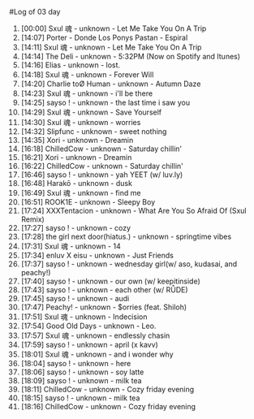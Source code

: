 #Log of 03 day

1. [00:00] Sxul 魂 - unknown - Let Me Take You On A Trip
1. [14:07] Porter - Donde Los Ponys Pastan - Espiral
1. [14:11] Sxul 魂 - unknown - Let Me Take You On A Trip
1. [14:14] The Deli - unknown - 5:32PM (Now on Spotify and Itunes)
1. [14:16] Elias - unknown - lost.
1. [14:18] Sxul 魂 - unknown - Forever Will
1. [14:20] Charlie toØ Human - unknown - Autumn Daze
1. [14:23] Sxul 魂 - unknown - i'll be there
1. [14:25] sayso ! - unknown - the last time i saw you
1. [14:29] Sxul 魂 - unknown - Save Yourself
1. [14:30] Sxul 魂 - unknown - worries
1. [14:32] Slipfunc - unknown - sweet nothing
1. [14:35] Xori - unknown - Dreamin
1. [16:18] ChilledCow - unknown - Saturday chillin'
1. [16:21] Xori - unknown - Dreamin
1. [16:22] ChilledCow - unknown - Saturday chillin'
1. [16:46] sayso ! - unknown - yah YEET (w/ luv.ly)
1. [16:48] Harakō - unknown - dusk
1. [16:49] Sxul 魂 - unknown - find me
1. [16:51] ROOK1E - unknown - Sleepy Boy
1. [17:24] XXXTentacion - unknown - What Are You So Afraid Of (Sxul Remix)
1. [17:27] sayso ! - unknown - cozy
1. [17:28] the girl next door(hiatus.) - unknown - springtime vibes
1. [17:31] Sxul 魂 - unknown - 14
1. [17:34] enluv X eisu - unknown - Just Friends
1. [17:37] sayso ! - unknown - wednesday girl(w/ aso, kudasai, and peachy!)
1. [17:40] sayso ! - unknown - our own (w/ keepitinside)
1. [17:43] sayso ! - unknown - each other (w/ RŮDE)
1. [17:45] sayso ! - unknown - audi
1. [17:47] Peachy! - unknown - $orries (feat. Shiloh)
1. [17:51] Sxul 魂 - unknown - Indecision
1. [17:54] Good Old Days - unknown - Leo.
1. [17:57] Sxul 魂 - unknown - endlessly chasin
1. [17:59] sayso ! - unknown - april (x kavv)
1. [18:01] Sxul 魂 - unknown - and i wonder why
1. [18:04] sayso ! - unknown - here
1. [18:06] sayso ! - unknown - soy latte
1. [18:09] sayso ! - unknown - milk tea
1. [18:11] ChilledCow - unknown - Cozy friday evening
1. [18:15] sayso ! - unknown - milk tea
1. [18:16] ChilledCow - unknown - Cozy friday evening
